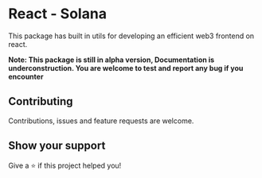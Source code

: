 <h1>React - Solana</h1>
<p>This package has built in utils for developing an efficient web3 frontend on react.</p>

<strong>Note: This package is still in alpha version, Documentation is underconstruction. You are welcome to test and report any bug if you encounter</strong>

<h2>Contributing</h2>
<p>Contributions, issues and feature requests are welcome.</p>

<h2>Show your support</h2>
<p>Give a ⭐️ if this project helped you!</p>

